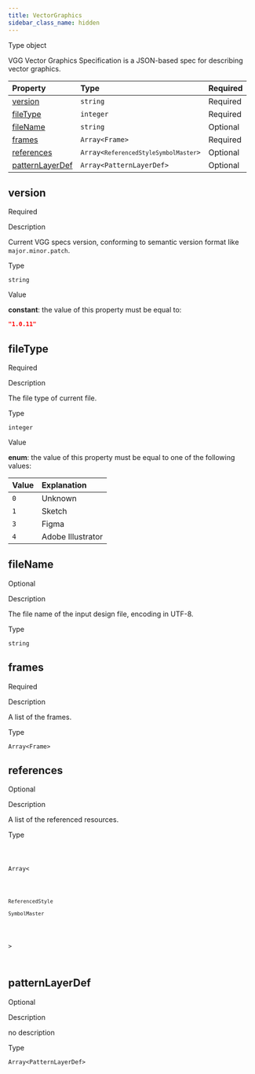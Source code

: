 ```yaml
---
title: VectorGraphics
sidebar_class_name: hidden
---
```


<div className="section-badges">

<div className="badge type">
        <span className="label">Type</span>
        <span className="value">object</span>
      </div>

</div>

VGG Vector Graphics Specification is a JSON-based spec for describing vector graphics.

<div className="property-preview">

<div className="property-table">

| Property                            | Type                                                                                                                                                                                                                                                                  | Required                                            |
| :---------------------------------- | :-------------------------------------------------------------------------------------------------------------------------------------------------------------------------------------------------------------------------------------------------------------------- | :-------------------------------------------------- |
| [version](#version)                 | `string`                                                                                                                                                                                                                                                              | <span className="property-required">Required</span> |
| [fileType](#filetype)               | `integer`                                                                                                                                                                                                                                                             | <span className="property-required">Required</span> |
| [fileName](#filename)               | `string`                                                                                                                                                                                                                                                              | <span className="property-optional">Optional</span> |
| [frames](#frames)                   | <code>Array&lt;<Link to="/specs/vectorgraphics/frame">Frame</Link>&gt;</code>                                                                                                                                                                                         | <span className="property-required">Required</span> |
| [references](#references)           | <code className="type-merged">Array&lt;<span className="type-merged-types"><Link href="/specs/vectorgraphics/referenced-style"><code>ReferencedStyle</code></Link><Link href="/specs/vectorgraphics/symbol-master"><code>SymbolMaster</code></Link></span>&gt;</code> | <span className="property-optional">Optional</span> |
| [patternLayerDef](#patternlayerdef) | <code>Array&lt;<Link to="/specs/vectorgraphics/pattern-layer-def">PatternLayerDef</Link>&gt;</code>                                                                                                                                                                   | <span className="property-optional">Optional</span> |

</div>

</div>

<div className="property">

<div className="property-heading">

## version

<span className="property-required">Required</span>

</div>

<div className="property-item">

Description

Current VGG specs version, conforming to semantic version format like `major.minor.patch`.

</div>

<div className="property-item">

Type

`string`

</div>

<div className="property-item">

Value

<div className="value-description">

**constant**: the value of this property must be equal to:

```json
"1.0.11"
```

</div>

</div>

</div>

<div className="property">

<div className="property-heading">

## fileType

<span className="property-required">Required</span>

</div>

<div className="property-item">

Description

The file type of current file.

</div>

<div className="property-item">

Type

`integer`

</div>

<div className="property-item">

Value

<div className="value-description">

**enum**: the value of this property must be equal to one of the following values:

| Value | Explanation                                               |
| :---- | :-------------------------------------------------------- |
| `0`   | <div className="enum-description">Unknown</div>           |
| `1`   | <div className="enum-description">Sketch</div>            |
| `3`   | <div className="enum-description">Figma</div>             |
| `4`   | <div className="enum-description">Adobe Illustrator</div> |

</div>

</div>

</div>

<div className="property">

<div className="property-heading">

## fileName

<span className="property-optional">Optional</span>

</div>

<div className="property-item">

Description

The file name of the input design file, encoding in UTF-8.

</div>

<div className="property-item">

Type

`string`

</div>

</div>

<div className="property">

<div className="property-heading">

## frames

<span className="property-required">Required</span>

</div>

<div className="property-item">

Description

A list of the frames.

</div>

<div className="property-item">

Type

<code>Array&lt;<Link to="/specs/vectorgraphics/frame">Frame</Link>&gt;</code>

</div>

</div>

<div className="property">

<div className="property-heading">

## references

<span className="property-optional">Optional</span>

</div>

<div className="property-item">

Description

A list of the referenced resources.

</div>

<div className="property-item">

Type

<code className="type-merged">

Array&lt;

<span className="type-merged-types">

<Link href="/specs/vectorgraphics/referenced-style"><code>ReferencedStyle</code></Link>

<Link href="/specs/vectorgraphics/symbol-master"><code>SymbolMaster</code></Link>

</span>

&gt;

</code>

</div>

</div>

<div className="property">

<div className="property-heading">

## patternLayerDef

<span className="property-optional">Optional</span>

</div>

<div className="property-item">

Description

no description

</div>

<div className="property-item">

Type

<code>Array&lt;<Link to="/specs/vectorgraphics/pattern-layer-def">PatternLayerDef</Link>&gt;</code>

</div>

</div>
